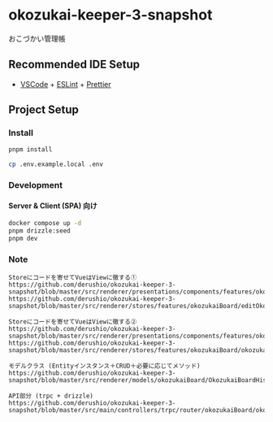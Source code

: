 # okozukai-keeper-3-snapshot

おこづかい管理帳

## Recommended IDE Setup

- [VSCode](https://code.visualstudio.com/) + [ESLint](https://marketplace.visualstudio.com/items?itemName=dbaeumer.vscode-eslint) + [Prettier](https://marketplace.visualstudio.com/items?itemName=esbenp.prettier-vscode)

## Project Setup

### Install

```bash
pnpm install
```

```bash
cp .env.example.local .env
```

### Development

#### Server & Client (SPA) 向け

```bash
docker compose up -d
pnpm drizzle:seed
pnpm dev
```

### Note

```text
Storeにコードを寄せてVueはViewに徹する①
https://github.com/derushio/okozukai-keeper-3-snapshot/blob/master/src/renderer/presentations/components/features/okozukaiBoard/EditOkozukaiBoardHistory.vue#L79
https://github.com/derushio/okozukai-keeper-3-snapshot/blob/master/src/renderer/stores/features/okozukaiBoard/editOkozukaiBoardDialogHistoryStore.ts

Storeにコードを寄せてVueはViewに徹する②
https://github.com/derushio/okozukai-keeper-3-snapshot/blob/master/src/renderer/presentations/components/features/okozukaiBoard/OkozukaiBoard.vue
https://github.com/derushio/okozukai-keeper-3-snapshot/blob/master/src/renderer/stores/features/okozukaiBoard/okozukaiBoardStore.ts

モデルクラス (Entityインスタンス＋CRUD＋必要に応じてメソッド)
https://github.com/derushio/okozukai-keeper-3-snapshot/blob/master/src/renderer/models/okozukaiBoard/OkozukaiBoardHistory.ts#L17

API部分 (trpc + drizzle)
https://github.com/derushio/okozukai-keeper-3-snapshot/blob/master/src/main/controllers/trpc/router/okozukaiBoard/okozukaiBoardHistory/upsertOkozukaiBoardHistory.ts#L20
```
